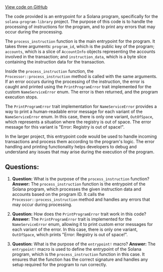 [View code on GitHub](https://github.com/solana-labs/solana-program-library/name-service/program/src/entrypoint.rs)

The code provided is an entrypoint for a Solana program, specifically for the `solana-program-library` project. The purpose of this code is to handle the processing of instructions for the program, and to print any errors that may occur during the processing.

The `process_instruction` function is the main entrypoint for the program. It takes three arguments: `program_id`, which is the public key of the program; `accounts`, which is a slice of `AccountInfo` objects representing the accounts involved in the transaction; and `instruction_data`, which is a byte slice containing the instruction data for the transaction.

Inside the `process_instruction` function, the `Processor::process_instruction` method is called with the same arguments. If an error occurs during the processing of the instruction, the error is caught and printed using the `PrintProgramError` trait implemented for the custom `NameServiceError` enum. The error is then returned, and the program execution stops.

The `PrintProgramError` trait implementation for `NameServiceError` provides a way to print a human-readable error message for each variant of the `NameServiceError` enum. In this case, there is only one variant, `OutOfSpace`, which represents a situation where the registry is out of space. The error message for this variant is "Error: Registry is out of space!".

In the larger project, this entrypoint code would be used to handle incoming transactions and process them according to the program's logic. The error handling and printing functionality helps developers to debug and understand any issues that may arise during the execution of the program.
## Questions: 
 1. **Question:** What is the purpose of the `process_instruction` function?
   **Answer:** The `process_instruction` function is the entrypoint of the Solana program, which processes the given instruction data and accounts based on the program ID. It calls the `Processor::process_instruction` method and handles any errors that may occur during processing.

2. **Question:** How does the `PrintProgramError` trait work in this code?
   **Answer:** The `PrintProgramError` trait is implemented for the `NameServiceError` enum, allowing it to print custom error messages for each variant of the error. In this case, there is only one variant, `OutOfSpace`, which prints "Error: Registry is out of space!".

3. **Question:** What is the purpose of the `entrypoint!` macro?
   **Answer:** The `entrypoint!` macro is used to define the entrypoint of the Solana program, which is the `process_instruction` function in this case. It ensures that the function has the correct signature and handles any setup required for the program to run correctly.